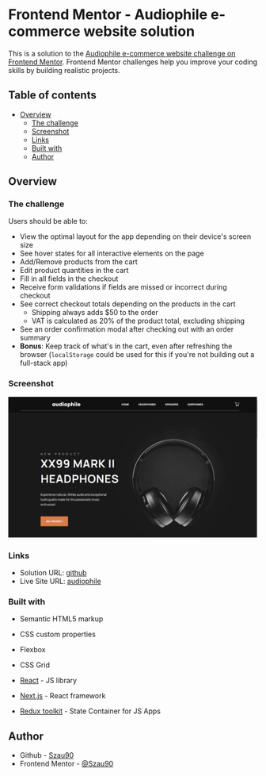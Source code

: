 # Frontend Mentor - Audiophile e-commerce website solution

This is a solution to the [Audiophile e-commerce website challenge on Frontend Mentor](https://www.frontendmentor.io/challenges/audiophile-ecommerce-website-C8cuSd_wx). Frontend Mentor challenges help you improve your coding skills by building realistic projects. 

## Table of contents

- [Overview](#overview)
  - [The challenge](#the-challenge)
  - [Screenshot](#screenshot)
  - [Links](#links)
  - [Built with](#built-with)
  - [Author](#author)




## Overview

### The challenge

Users should be able to:

- View the optimal layout for the app depending on their device's screen size
- See hover states for all interactive elements on the page
- Add/Remove products from the cart
- Edit product quantities in the cart
- Fill in all fields in the checkout
- Receive form validations if fields are missed or incorrect during checkout
- See correct checkout totals depending on the products in the cart
  - Shipping always adds $50 to the order
  - VAT is calculated as 20% of the product total, excluding shipping
- See an order confirmation modal after checking out with an order summary
- **Bonus**: Keep track of what's in the cart, even after refreshing the browser (`localStorage` could be used for this if you're not building out a full-stack app)

### Screenshot

![](./Audiophile.jpg)


### Links

- Solution URL: [github](https://github.com/Szau90/audiophile)
- Live Site URL: [audiophile](https://audiophile-szau90.vercel.app/)


### Built with

- Semantic HTML5 markup
- CSS custom properties
- Flexbox
- CSS Grid

- [React](https://reactjs.org/) - JS library
- [Next.js](https://nextjs.org/) - React framework
- [Redux toolkit](https://redux-toolkit.js.org) - State Container for JS Apps


## Author

- Github - [Szau90](https://github.com/Szau90)
- Frontend Mentor - [@Szau90](https://www.frontendmentor.io/profile/Szau90)
